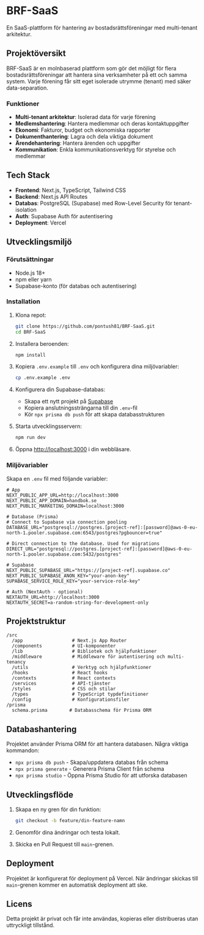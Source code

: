 # BRF-SaaS

En SaaS-plattform för hantering av bostadsrättsföreningar med multi-tenant arkitektur.

## Projektöversikt

BRF-SaaS är en molnbaserad plattform som gör det möjligt för flera bostadsrättsföreningar att hantera sina verksamheter på ett och samma system. Varje förening får sitt eget isolerade utrymme (tenant) med säker data-separation.

### Funktioner

- **Multi-tenant arkitektur**: Isolerad data för varje förening
- **Medlemshantering**: Hantera medlemmar och deras kontaktuppgifter
- **Ekonomi**: Fakturor, budget och ekonomiska rapporter
- **Dokumenthantering**: Lagra och dela viktiga dokument
- **Ärendehantering**: Hantera ärenden och uppgifter
- **Kommunikation**: Enkla kommunikationsverktyg för styrelse och medlemmar

## Tech Stack

- **Frontend**: Next.js, TypeScript, Tailwind CSS
- **Backend**: Next.js API Routes
- **Databas**: PostgreSQL (Supabase) med Row-Level Security för tenant-isolation
- **Auth**: Supabase Auth för autentisering
- **Deployment**: Vercel

## Utvecklingsmiljö

### Förutsättningar

- Node.js 18+
- npm eller yarn
- Supabase-konto (för databas och autentisering)

### Installation

1. Klona repot:
   ```bash
   git clone https://github.com/pontush81/BRF-SaaS.git
   cd BRF-SaaS
   ```

2. Installera beroenden:
   ```bash
   npm install
   ```

3. Kopiera `.env.example` till `.env` och konfigurera dina miljövariabler:
   ```bash
   cp .env.example .env
   ```

4. Konfigurera din Supabase-databas:
   - Skapa ett nytt projekt på [Supabase](https://supabase.com)
   - Kopiera anslutningssträngarna till din `.env`-fil
   - Kör `npx prisma db push` för att skapa databasstrukturen

5. Starta utvecklingsservern:
   ```bash
   npm run dev
   ```

6. Öppna [http://localhost:3000](http://localhost:3000) i din webbläsare.

### Miljövariabler

Skapa en `.env` fil med följande variabler:

```
# App
NEXT_PUBLIC_APP_URL=http://localhost:3000
NEXT_PUBLIC_APP_DOMAIN=handbok.se
NEXT_PUBLIC_MARKETING_DOMAIN=localhost:3000

# Database (Prisma)
# Connect to Supabase via connection pooling
DATABASE_URL="postgresql://postgres.[project-ref]:[password]@aws-0-eu-north-1.pooler.supabase.com:6543/postgres?pgbouncer=true"

# Direct connection to the database. Used for migrations
DIRECT_URL="postgresql://postgres.[project-ref]:[password]@aws-0-eu-north-1.pooler.supabase.com:5432/postgres"

# Supabase
NEXT_PUBLIC_SUPABASE_URL="https://[project-ref].supabase.co"
NEXT_PUBLIC_SUPABASE_ANON_KEY="your-anon-key"
SUPABASE_SERVICE_ROLE_KEY="your-service-role-key"

# Auth (NextAuth - optional)
NEXTAUTH_URL=http://localhost:3000
NEXTAUTH_SECRET=a-random-string-for-development-only
```

## Projektstruktur

```
/src
  /app                  # Next.js App Router
  /components           # UI-komponenter
  /lib                  # Bibliotek och hjälpfunktioner
  /middleware           # Middleware för autentisering och multi-tenancy
  /utils                # Verktyg och hjälpfunktioner
  /hooks                # React hooks
  /contexts             # React contexts
  /services             # API-tjänster
  /styles               # CSS och stilar
  /types                # TypeScript typdefinitioner
  /config               # Konfigurationsfiler
/prisma
  schema.prisma        # Databasschema för Prisma ORM
```

## Databashantering

Projektet använder Prisma ORM för att hantera databasen. Några viktiga kommandon:

- `npx prisma db push` - Skapa/uppdatera databas från schema
- `npx prisma generate` - Generera Prisma Client från schema
- `npx prisma studio` - Öppna Prisma Studio för att utforska databasen

## Utvecklingsflöde

1. Skapa en ny gren för din funktion:
   ```bash
   git checkout -b feature/din-feature-namn
   ```

2. Genomför dina ändringar och testa lokalt.

3. Skicka en Pull Request till `main`-grenen.

## Deployment

Projektet är konfigurerat för deployment på Vercel. När ändringar skickas till `main`-grenen kommer en automatisk deployment att ske.

## Licens

Detta projekt är privat och får inte användas, kopieras eller distribueras utan uttryckligt tillstånd.
